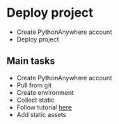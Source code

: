 # Deploy project

- Create PythonAnywhere account
- Deploy project

## Main tasks

- Create PythonAnywhere account
- Pull from git
- Create environment
- Collect static
- Follow tutorial [here](https://help.pythonanywhere.com/pages/DeployExistingDjangoProject/)
- Add static assets
